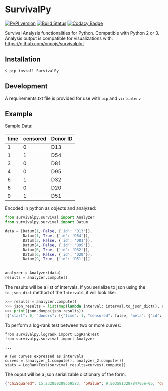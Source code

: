 # SurvivalPy
[![PyPI version](https://badge.fury.io/py/SurvivalPy.svg)](https://badge.fury.io/py/SurvivalPy)
[![Build Status](https://travis-ci.org/andricDu/SurvivalPy.svg?branch=master)](https://travis-ci.org/andricDu/SurvivalPy)
[![Codacy Badge](https://api.codacy.com/project/badge/Grade/83429cb40db54f918cb402da4bee0318)](https://www.codacy.com/app/icgc-dcc/SurvivalPy?utm_source=github.com&amp;utm_medium=referral&amp;utm_content=andricDu/SurvivalPy&amp;utm_campaign=Badge_Grade)

Survival Analysis functionalities for Python. Compatible with Python 2 or 3. 
Analysis output is compatible for visualizations with: https://github.com/oncojs/survivalplot

## Installation
`$ pip install SurvivalPy`

## Development 
A requirements.txt file is provided for use with `pip` and `virtualenv`

## Example

Sample Data:

time | censored | Donor ID |
----|------|------|
1 | 0  | D13
1 | 1  | D54
3 | 0  | D81
4 | 0  | D95
6 | 1  | D32
6 | 0  | D20
9 | 1  | D51

Encoded in python as objects and analyzed:

```python
from survivalpy.survival import Analyzer
from survivalpy.survival import Datum

data = [Datum(1, False, {'id': 'D13'}),
        Datum(1, True, {'id': 'D54'}),
        Datum(3, False, {'id': 'D81'}),
        Datum(4, False, {'id': 'D95'}),
        Datum(6, True, {'id': 'D32'}),
        Datum(6, False, {'id': 'D20'}),
        Datum(9, True, {'id': 'D51'})]


analyzer = Analyzer(data)
results = analyzer.compute()
```

The results will be a list of intervals. If you serialize to json using the `to_json_dict` method of the `Interval`s, it will look like:
```python
>>> results = analyzer.compute()
>>> json_results = list(map(lambda interval: interval.to_json_dict(), results))
>>> print(json.dumps(json_results))
[{"start": 0, "donors": [{"time": 1, "censored": false, "meta": {"id": "D13"}}, {"time": 1, "censored": true, "meta": {"id": "D54"}}], "censored": 1, "died": 1, "cumulativeSurvival": 1, "end": 1}, {"start": 0, "donors": [{"time": 3, "censored": false, "meta": {"id": "D81"}}], "censored": 0, "died": 1, "cumulativeSurvival": 0.8333333333333334, "end": 3}, {"start": 0, "donors": [{"time": 4, "censored": false, "meta": {"id": "D95"}}], "censored": 0, "died": 1, "cumulativeSurvival": 0.8, "end": 4}, {"start": 0, "donors": [{"time": 6, "censored": true, "meta": {"id": "D32"}}, {"time": 6, "censored": false, "meta": {"id": "D20"}}], "censored": 1, "died": 1, "cumulativeSurvival": 0.75, "end": 6}, {"start": 0, "donors": [], "censored": 0, "died": 0, "cumulativeSurvival": 0, "end": 6}]
```

To perform a log-rank test between two or more curves:
```
from survivalpy.logrank import LogRankTest
from survivalpy.survival import Analyzer

...

# Two curves expressed as intervals
curves = [analyzer_1.compute(), analyzer_2.compute()]
stats = LogRankTest(survival_results=curves).compute()
```
The ouput will be a json serializable dictionary of the form:
```json
{"chiSquared": 15.232850289359583, "pValue": 9.503581328784705e-05, "degreesFreedom": 1}
```

